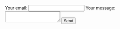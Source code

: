 <!-- modify this form HTML and place wherever you want your form -->
<form
  action="https://formspree.io/f/xnqyqbwg"
  method="POST"
>
  <label>
    Your email:
    <input type="email" name="email">
  </label>
  <label>
    Your message:
    <textarea name="message"></textarea>
  </label>
  <!-- your other form fields go here -->
  <button type="submit">Send</button>
</form>
